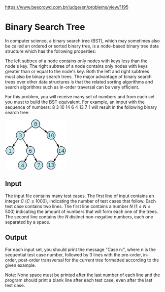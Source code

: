 https://www.beecrowd.com.br/judge/en/problems/view/1195

# Binary Search Tree

In computer science, a binary search tree (BST), which may sometimes also be
called an ordered or sorted binary tree, is a node-based binary tree data
structure which has the following properties:

The left subtree of a node contains only nodes with keys less than the node's
key. The right subtree of a node contains only nodes with keys greater than or
equal to the node's key. Both the left and right subtrees must also be binary
search trees. The major advantage of binary search trees over other data
structures is that the related sorting algorithms and search algorithms such
as in-order traversal can be very efficient.

For this problem, you will receive many set of numbers and from each set you
must to build the BST equivalent. For example, an imput with the sequence of
numbers: 8 3 10 14 6 4 13 7 1 will result in the following binary search tree:

![](imgs/UOJ_1195.png)

## Input

The input file contains many test cases. The first line of input contains an
integer $C$ ($C \leq 1000$), indicating the number of test cases that follow.
Each test case contains two lines. The first line contains a number $N$ ($1
\leq N \leq 500$) indicating the amount of numbers that will form each one of
the trees. The second line contains the $N$ distinct non-negative numbers,
each one separated by a space.

## Output

For each input set, you should print the message "Case n:", where n is the
sequential test case number, followed by 3 lines with the pre-order, in-order,
post-order transversal for the current tree formatted according to the given
example.

Note: None space must be printed after the last number of each line and the
program should print a blank line after each test case, even after the last
test case.
